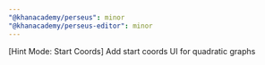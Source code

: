 ```yaml
---
"@khanacademy/perseus": minor
"@khanacademy/perseus-editor": minor
---
```


[Hint Mode: Start Coords] Add start coords UI for quadratic graphs
